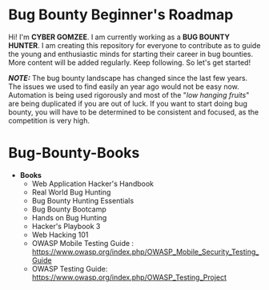 # Bug Bounty Beginner's Roadmap

Hi! I'm **CYBER GOMZEE**. I am currently working as a **BUG BOUNTY HUNTER**. I am creating this repository for everyone to contribute as to guide the young and enthusiastic minds for starting their career in bug bounties. More content will be added regularly. Keep following. So let's get started!

***NOTE:*** The bug bounty landscape has changed since the last few years. The issues we used to find easily an year ago would not be easy now. Automation is being used rigorously and most of the "*low hanging fruits*" are being duplicated if you are out of luck. If you want to start doing bug bounty, you will have to be determined to be consistent and focused, as the competition is very high.


# Bug-Bounty-Books

 - **Books**
	 - Web Application Hacker's Handbook
	 - Real World Bug Hunting
	 - Bug Bounty Hunting Essentials 
	 - Bug Bounty Bootcamp 
	 - Hands on Bug Hunting 
	 - Hacker's Playbook 3 
      - Web Hacking 101
	 - OWASP Mobile Testing Guide : https://www.owasp.org/index.php/OWASP_Mobile_Security_Testing_Guide
      - OWASP Testing Guide: https://www.owasp.org/index.php/OWASP_Testing_Project
	 
